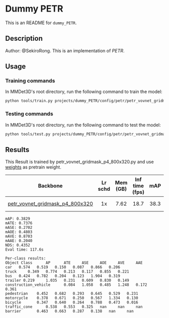 # Dummy PETR

This is an README for `dummy_PETR`.

## Description

Author: @SekiroRong.
This is an implementation of *PETR*.

## Usage

<!-- For a typical model, this section should contain the commands for training and testing. You are also suggested to dump your environment specification to env.yml by `conda env export > env.yml`. -->

### Training commands

In MMDet3D's root directory, run the following command to train the model:

```bash
python tools/train.py projects/dummy_PETR/config/petr/petr_vovnet_gridmask_p4_800x320.py
```

### Testing commands

In MMDet3D's root directory, run the following command to test the model:

```bash
python tools/test.py projects/dummy_PETR/config/petr/petr_vovnet_gridmask_p4_800x320.py ${CHECKPOINT_PATH}
```

## Results

<!-- List the results as usually done in other model's README. [Example](https://github.com/open-mmlab/mmdetection3d/edit/dev-1.x/configs/fcos3d/README.md)
 You should claim whether this is based on the pre-trained weights, which are converted from the official release; or it's a reproduced result obtained from retraining the model in this project. -->

This Result is trained by petr_vovnet_gridmask_p4_800x320.py and use [weights](https://drive.google.com/file/d/1ABI5BoQCkCkP4B0pO5KBJ3Ni0tei0gZi/view?usp=sharing) as pretrain weight.

|                                                Backbone                                                | Lr schd | Mem (GB) | Inf time (fps) | mAP  | NDS  |         Download         |
| :----------------------------------------------------------------------------------------------------: | :-----: | :------: | :------------: | :--: | :--: | :----------------------: |
| [petr_vovnet_gridmask_p4_800x320](projects/dummy_PETR/configs/petr/petr_vovnet_gridmask_p4_800x320.py) |   1x    |   7.62   |      18.7      | 38.3 | 43.5 | [model](<>) \| [log](<>) |

```
mAP: 0.3829
mATE: 0.7376
mASE: 0.2702
mAOE: 0.4803
mAVE: 0.8703
mAAE: 0.2040
NDS: 0.4352
Eval time: 117.6s

Per-class results:
Object Class	  AP	  ATE	  ASE	  AOE	  AVE	  AAE
car	  0.574	  0.519	  0.150	  0.087	  0.866	  0.206
truck	  0.349	  0.774	  0.213	  0.117	  0.855	  0.221
bus	  0.424	  0.782	  0.204	  0.123	  1.904	  0.319
trailer 0.219	  1.035	  0.231	  0.609	  0.830	  0.149
construction_vehicle	  0.084	  1.058	  0.485	  1.248	  0.172	  0.361
pedestrian	  0.452	  0.682	  0.293	  0.645	  0.529	  0.231
motorcycle	  0.378	  0.671	  0.250	  0.567	  1.334	  0.130
bicycle	      0.347	  0.640	  0.264	  0.788	  0.473	  0.016
traffic_cone	  0.538	  0.553	  0.325	  nan	  nan	  nan
barrier	      0.463	  0.663	  0.287	  0.138	  nan	  nan
```
